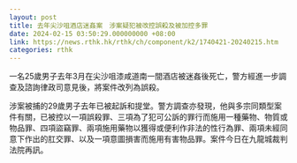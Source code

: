 ```yaml
---
layout: post
title: 去年尖沙咀酒店迷姦案　涉案疑犯被改控誤殺及被加控多罪
date: 2024-02-15 03:50:29.000000000 +08:00
link: https://news.rthk.hk/rthk/ch/component/k2/1740421-20240215.htm
categories: rthk
---
```


一名25歲男子去年3月在尖沙咀漆咸道南一間酒店被迷姦後死亡，警方經進一步調查及諮詢律政司意見後，將案件改列為誤殺。

涉案被捕的29歲男子去年已被起訴和提堂。警方調查亦發現，他與多宗同類型案件有關，已被控以一項誤殺罪、三項為了犯可公訴的罪行而施用一種藥物、物質或物品罪、四項盜竊罪、兩項施用藥物以獲得或便利作非法的性行為罪、兩項未經同意下作出的肛交罪、以及一項意圖損害而施用有害物品罪。案件今日在九龍城裁判法院再訊。
